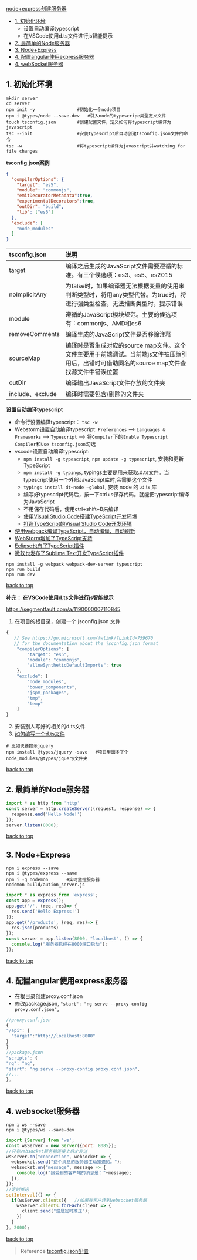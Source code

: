 [node+express创建服务器](#top)

- [1. 初始化环境](#初始化环境)
  - 设置自动编译typescript
  - 在VSCode使用d.ts文件进行js智能提示
- [2. 最简单的Node服务器](#最简单的服务器)
- [3. Node+Express](#Node+Express)
- [4. 配置angular使用express服务器](#配置angular使用express服务器)
- [4. webSocket服务器](#express服务器)

<h2 id="初始化环境">1. 初始化环境</h2>

```shell
mkdir server
cd server
npm init -y                #初始化一个node项目
npm i @types/node --save-dev   #引入node的typescripe类型定义文件
touch tsconfig.json        #创建配置文件，定义如何将typescript编译为javascript
tsc --init                 #安装typescript后自动创建tsconfig.json文件的命令
tsc -w                     #将typescript编译为javascript并watching for file changes
```

**tsconfig.json案例**

```JSON
{
  "compilerOptions": {
    "target": "es5",
    "module": "commonjs",
    "emitDecoratorMetadata":true,
    "experimentalDecorators":true,
    "outDir": "build",
    "lib": ["es6"]
  },
  "exclude": [
    "node_modules"
  ]
}
```

| tsconfig.json| 说明|
| :------------- | :------------- |
|target|编译之后生成的JavaScript文件需要遵循的标准。有三个候选项：es3、es5、es2015|
|noImplicitAny|为false时，如果编译器无法根据变量的使用来判断类型时，将用any类型代替。为true时，将进行强类型检查，无法推断类型时，提示错误|
|module|遵循的JavaScript模块规范。主要的候选项有：commonjs、AMD和es6|
|removeComments|编译生成的JavaScript文件是否移除注释|
|sourceMap|编译时是否生成对应的source map文件。这个文件主要用于前端调试。当前端js文件被压缩引用后，出错时可借助同名的source map文件查找源文件中错误位置|
|outDir|编译输出JavaScript文件存放的文件夹|
|include、exclude|编译时需要包含/剔除的文件夹|

**设置自动编译typescript**

- 命令行设置编译typescript：  `tsc -w`
- Webstorm设置自动编译typescript:  `Preferences` --> `Languages & Frameworks`  --> `Typescript` --> 将`Compiler`下的`Enable Typescript Compiler`和`Use tsconfig.json`勾选
- vscode设置自动编译typescript:   
  - `npm install -g typescript`, `npm update -g typescript`, 安装和更新TypeScript
  - `npm install -g typings`, typings主要是用来获取.d.ts文件。当typescript使用一个外部JavaScript库时,会需要这个文件
  - `typings install dt~node –global`, 安装 node 的 .d.ts 库
  - 编写好typescript代码后，按一下ctrl+s保存代码。就能把typescript编译为JavaScript
  - 不用保存代码后，使用ctrl+shift+B来编译
  - [使用Visual Studio Code搭建TypeScript开发环境](https://www.cnblogs.com/junxian_chen/p/5904888.html)
  - [打造TypeScript的Visual Studio Code开发环境](https://www.cnblogs.com/xuanhun/p/6027624.html)
- [使用webpack编译TypeScript，自动编译，自动刷新](http://blog.csdn.net/liqianglai/article/details/53839753)
- [WebStorm增加了TypeScript支持](https://www.jetbrains.com/help/webstorm/2016.2/typescript-support.html)
- [Eclipse也有了TypeScript插件](https://github.com/palantir/eclipse-typescript)
- [微软也发布了Sublime Text开发TypeScript插件](https://github.com/Microsoft/TypeScript-Sublime-Plugin)

```
npm install -g webpack webpack-dev-server typescript
npm run build
npm run dev
```

[back to top](#top)

**补充： 在VSCode使用d.ts文件进行js智能提示**

https://segmentfault.com/a/1190000007110845

1. 在项目的根目录，创建一个 jsconfig.json 文件

```javascript
{
   // See https://go.microsoft.com/fwlink/?LinkId=759670
   // for the documentation about the jsconfig.json format
    "compilerOptions": {
        "target": "es5",
        "module": "commonjs",
        "allowSyntheticDefaultImports": true
    },
    "exclude": [
        "node_modules",
        "bower_components",
        "jspm_packages",
        "tmp",
        "temp"
    ]
}
```

2. 安装别人写好的相关的d.ts文件
3. [如何编写一个d.ts文件](https://segmentfault.com/a/1190000009247663)

```shell
# 比如说要提示jquery
npm install @types/jquery -save   #项目里面多了个node_modules/@types/jquery文件夹
```

[back to top](#top)

<h2 id="最简单的服务器">2. 最简单的Node服务器</h2>

```javascript
import * as http from 'http'
const server = http.createServer((request, response) => {
  response.end('Hello Node!')
});
server.listen(8000);
```

[back to top](#top)

<h2 id="Node+Express">3. Node+Express</h2>

```shell
npm i express --save
npm i @types/express --save
npm i -g nodemon       #实时监控服务器
nodemon build/aution_server.js
```

```javascript
import * as express from 'express';
const app = express();
app.get('/', (req, res)=> {
  res.send('Hello Express!')
});
app.get('/products', (req, res)=> {
  res.json(products)
});
const server = app.listen(8000, "localhost", () => {
  console.log("服务器已经在8000端口启动");
});
```

[back to top](#top)

<h2 id="配置angular使用express服务器">4. 配置angular使用express服务器</h2>

- 在根目录创建proxy.conf.json
- 修改package.json, `"start": "ng serve --proxy-config proxy.conf.json",`

```javascript
//proxy.conf.json
{
"/api": {
  "target":"http://localhost:8000"
}
}
//package.json
"scripts": {
"ng": "ng",
"start": "ng serve --proxy-config proxy.conf.json",
//...
},
```

[back to top](#top)

<h2 id="websocket服务器">4. websocket服务器</h2>

```shell
npm i ws --save
npm i @types/ws --save-dev
```

```javascript
import {Server} from 'ws';
const wsServer = new Server({port: 8085});
//只有websocket服务器连接上后才发送
wsServer.on("connection", websocket => {
  websocket.send("这个消息的服务器主动推送的。");
  websocket.on("message", message => {
    console.log("接受到的客户端的消息是："+message);
  });
});
//定时推送
setInterval(() => {
  if(wsServer.clients){   //如果有客户连到websocket服务器
    wsServer.clients.forEach(client => {
      client.send("这是定时推送");
    })
  }
}, 2000);
```

[back to top](#top)

> Reference
> [tsconfig.json配置](https://www.cnblogs.com/hnshi/p/7654842.html)
